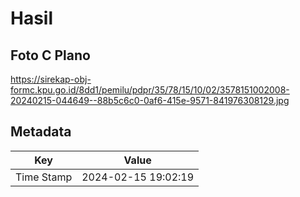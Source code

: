 # Hasil

## Foto C Plano

https://sirekap-obj-formc.kpu.go.id/8dd1/pemilu/pdpr/35/78/15/10/02/3578151002008-20240215-044649--88b5c6c0-0af6-415e-9571-841976308129.jpg


## Metadata

| Key        | Value               |
| ---------- | ------------------- |
| Time Stamp | 2024-02-15 19:02:19 |



